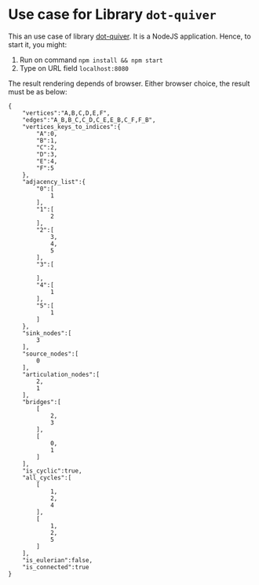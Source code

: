 # Use case for Library ```dot-quiver```

This an use case of library [dot-quiver](https://github.com/brunolnetto/quivero). It is a NodeJS application. Hence, to start it, you might:

1. Run on command ```npm install && npm start```
2. Type on URL field ```localhost:8080```

The result rendering depends of browser. Either browser choice, the result must be as below:

```
{
    "vertices":"A,B,C,D,E,F",
    "edges":"A_B,B_C,C_D,C_E,E_B,C_F,F_B",
    "vertices_keys_to_indices":{
        "A":0,
        "B":1,
        "C":2,
        "D":3,
        "E":4,
        "F":5
    },
    "adjacency_list":{
        "0":[
            1
        ],
        "1":[
            2
        ],
        "2":[
            3,
            4,
            5
        ],
        "3":[
            
        ],
        "4":[
            1
        ],
        "5":[
            1
        ]
    },
    "sink_nodes":[
        3
    ],
    "source_nodes":[
        0
    ],
    "articulation_nodes":[
        2,
        1
    ],
    "bridges":[
        [
            2,
            3
        ],
        [
            0,
            1
        ]
    ],
    "is_cyclic":true,
    "all_cycles":[
        [
            1,
            2,
            4
        ],
        [
            1,
            2,
            5
        ]
    ],
    "is_eulerian":false,
    "is_connected":true
}
```
